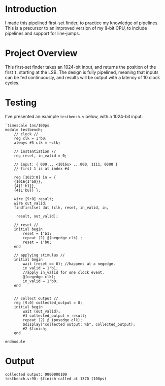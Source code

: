 # Introduction

I made this pipelined first-set finder, to practice my knowledge of pipelines. This is a precursor to an improved version of my 8-bit CPU, to include pipelines and support for line-jumps.

# Project Overview

This first-set finder takes an 1024-bit input, and returns the position of the first `1`, starting at the LSB. 
The design is fully pipelined, meaning that inputs can be fed continuously, and results will be output with a latency of 10 clock cycles. 

# Testing

I've presented an example `testbench.v` below, with a 1024-bit input:

```
`timescale 1ns/100ps
module testbench;
    // clock //
    reg clk = 1'b0;
    always #5 clk = ~clk;

    // instantiation //
    reg reset, in_valid = 0;

    // input: { 000... <1016x> ...000, 1111, 0000 }
    // first 1 is at index #4

    reg [1023:0] in = { 
    {1016{1'b0}}, 
    {4{1'b1}}, 
    {4{1'b0}} };

    wire [9:0] result;
    wire out_valid;
    findfirstset dut (clk, reset, in_valid, in,

     result, out_valid);

    // reset //
    initial begin
        reset = 1'b1;
        repeat (2) @(negedge clk) ;
        reset = 1'b0;
    end

    // applying stimulus //
    initial begin
        wait (reset == 0); //happens at a negedge.
        in_valid = 1'b1; 
        //apply in_valid for one clock event.
        @(negedge clk);
        in_valid = 1'b0;
    end


    // collect output //
    reg [9:0] collected_output = 0;
    initial begin
        wait (out_valid);
        #1 collected_output = result;
        repeat (2) @ (posedge clk);
        $display("collected output: %b", collected_output);
        #2 $finish;
    end

endmodule

```

# Output

```
collected output: 0000000100
testbench.v:90: $finish called at 1370 (100ps)
```
